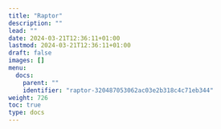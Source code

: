 ```yaml
---
title: "Raptor"
description: ""
lead: ""
date: 2024-03-21T12:36:11+01:00
lastmod: 2024-03-21T12:36:11+01:00
draft: false
images: []
menu:
  docs:
    parent: ""
    identifier: "raptor-320487053062ac03e2b318c4c71eb344"
weight: 726
toc: true
type: docs
---
```

